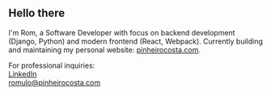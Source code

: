 ## Hello there

I'm Rom, a Software Developer with focus on backend development (Django, Python) and modern frontend (React, Webpack). Currently building and maintaining my personal website: [pinheirocosta.com](https://www.pinheirocosta.com).

For professional inquiries:  
[LinkedIn](https://www.linkedin.com/in/pinheirocosta/)  
romulo@pinheirocosta.com
